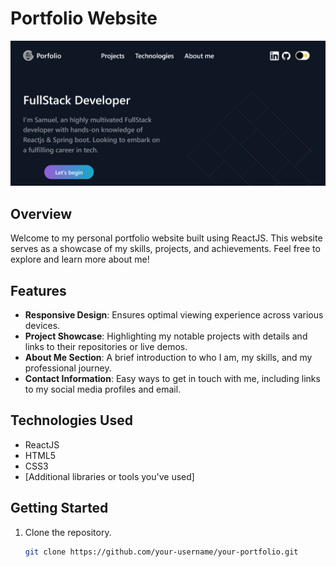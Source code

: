 # Portfolio Website

![Portfolio Preview](portfolio.png)

## Overview

Welcome to my personal portfolio website built using ReactJS. This website serves as a showcase of my skills, projects, and achievements. Feel free to explore and learn more about me!

## Features

- **Responsive Design**: Ensures optimal viewing experience across various devices.
- **Project Showcase**: Highlighting my notable projects with details and links to their repositories or live demos.
- **About Me Section**: A brief introduction to who I am, my skills, and my professional journey.
- **Contact Information**: Easy ways to get in touch with me, including links to my social media profiles and email.

## Technologies Used

- ReactJS
- HTML5
- CSS3
- [Additional libraries or tools you've used]

## Getting Started

1. Clone the repository.
   ```bash
   git clone https://github.com/your-username/your-portfolio.git
